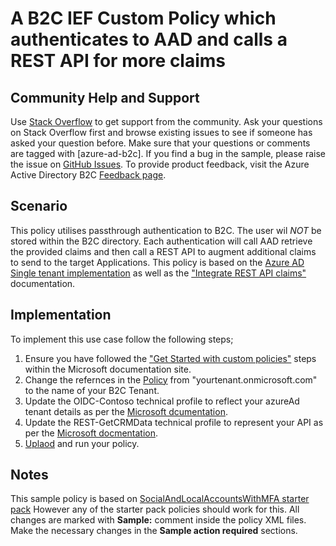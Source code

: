 # A B2C IEF Custom Policy which authenticates to AAD and calls a REST API for more claims

## Community Help and Support
Use [Stack Overflow](https://stackoverflow.com/questions/tagged/azure-ad-b2c) to get support from the community. Ask your questions on Stack Overflow first and browse existing issues to see if someone has asked your question before. Make sure that your questions or comments are tagged with [azure-ad-b2c].
If you find a bug in the sample, please raise the issue on [GitHub Issues](https://github.com/azure-ad-b2c/samples/issues).
To provide product feedback, visit the Azure Active Directory B2C [Feedback page](https://feedback.azure.com/forums/169401-azure-active-directory?category_id=160596).

## Scenario
This policy utilises passthrough authentication to B2C. The user wil *NOT* be stored within the B2C directory. Each authentication will call AAD retrieve the provided claims and then call a REST API to augment additional claims to send to the target Applications.
This policy is based on the [Azure AD Single tenant implementation](https://docs.microsoft.com/en-gb/azure/active-directory-b2c/identity-provider-azure-ad-single-tenant-custom?tabs=app-reg-ga) as well as the ["Integrate REST API claims"](https://docs.microsoft.com/en-gb/azure/active-directory-b2c/custom-policy-rest-api-intro) documentation.

## Implementation
To implement this use case follow the following steps;
1. Ensure you have followed the ["Get Started with custom policies"](https://docs.microsoft.com/en-gb/azure/active-directory-b2c/custom-policy-get-started) steps within the Microsoft documentation site. 
1. Change the refernces in the [Policy](policy/B2C_1A_SignUpOrSignin_AADRest.xml) from "yourtenant.onmicrosoft.com" to the name of your B2C Tenant.
1. Update the OIDC-Contoso technical profile to reflect your azureAd tenant details as per the [Microsoft dcumentation](https://docs.microsoft.com/en-gb/azure/active-directory-b2c/identity-provider-azure-ad-single-tenant-custom?tabs=app-reg-ga#add-a-claims-provider).
1. Update the REST-GetCRMData technical profile to represent your API as per the [Microsoft docmentation](https://docs.microsoft.com/en-gb/azure/active-directory-b2c/custom-policy-rest-api-intro).
1. [Uplaod](https://docs.microsoft.com/en-gb/azure/active-directory-b2c/custom-policy-get-started#upload-the-policies) and run your policy.


## Notes
This sample policy is based on [SocialAndLocalAccountsWithMFA starter pack](https://github.com/Azure-Samples/active-directory-b2c-custom-policy-starterpack/tree/master/SocialAndLocalAccountsWithMfa) However any of the starter pack policies should work for this. All changes are marked with **Sample:** comment inside the policy XML files. Make the necessary changes in the **Sample action required** sections. 
